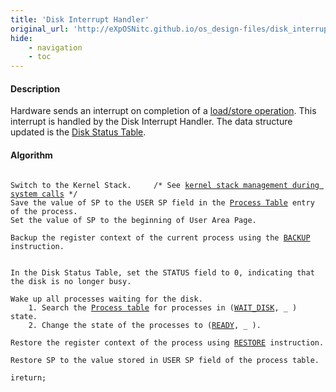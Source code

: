```yaml
---
title: 'Disk Interrupt Handler'
original_url: 'http://eXpOSNitc.github.io/os_design-files/disk_interrupt.html'
hide:
    - navigation
    - toc
---
```


#### Description
Hardware sends an interrupt on completion of a [load/store operation](../arch-spec/instruction-set.md). This interrupt is handled by the Disk Interrupt Handler. The data structure updated is the [Disk Status Table](mem-ds.md#ds_table).


#### Algorithm


<pre><code>
Switch to the Kernel Stack. 	/* See <a href="stack_smcall.html">kernel stack management during system calls</a> */
Save the value of SP to the USER SP field in the <a href="process_table.html">Process Table</a> entry of the process.
Set the value of SP to the beginning of User Area Page.

Backup the register context of the current process using the <a href="../arch_spec-files/instruction_set.html">BACKUP</a> instruction.


In the Disk Status Table, set the STATUS field to 0, indicating that the disk is no longer busy.

Wake up all processes waiting for the disk.
    1. Search the <a href="process_table.html" target="_blank">Process table</a> for processes in (<a href="constants.html" target="_blank">WAIT_DISK</a>, _ ) state.
    2. Change the state of the processes to (<a href="constants.html" target="_blank">READY</a>, _ ).

Restore the register context of the process using <a href="../arch_spec-files/instruction_set.html">RESTORE</a> instruction.

Restore SP to the value stored in USER SP field of the process table.

ireturn;
</code></pre>